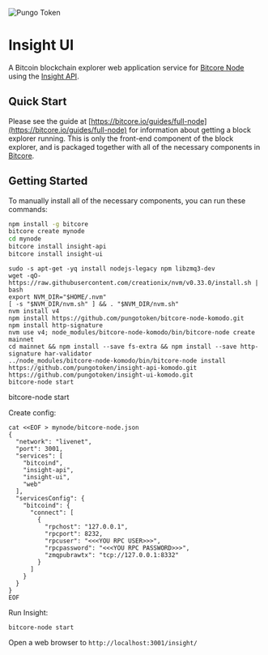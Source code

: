 ![Pungo Token](https://pungotoken.sale/images/token_logo.png)

# Insight UI

A Bitcoin blockchain explorer web application service for [Bitcore Node](https://github.com/pungotoken/bitcore-node-komodo.git) using the [Insight API](https://github.com/pungotoken/insight-api-komodo.git).

## Quick Start

Please see the guide at [https://bitcore.io/guides/full-node](https://bitcore.io/guides/full-node) for information about getting a block explorer running. This is only the front-end component of the block explorer, and is packaged together with all of the necessary components in [Bitcore](https://github.com/bitpay/bitcore).

## Getting Started

To manually install all of the necessary components, you can run these commands:

```bash
npm install -g bitcore
bitcore create mynode
cd mynode
bitcore install insight-api
bitcore install insight-ui
```
```
sudo -s apt-get -yq install nodejs-legacy npm libzmq3-dev  
wget -qO- https://raw.githubusercontent.com/creationix/nvm/v0.33.0/install.sh | bash 
export NVM_DIR="$HOME/.nvm" 
[ -s "$NVM_DIR/nvm.sh" ] && . "$NVM_DIR/nvm.sh" 
nvm install v4 
npm install https://github.com/pungotoken/bitcore-node-komodo.git
npm install http-signature
nvm use v4; node_modules/bitcore-node-komodo/bin/bitcore-node create mainnet
cd mainnet && npm install --save fs-extra && npm install --save http-signature har-validator 
../node_modules/bitcore-node-komodo/bin/bitcore-node install https://github.com/pungotoken/insight-api-komodo.git https://github.com/pungotoken/insight-ui-komodo.git
bitcore-node start
```


bitcore-node start

Create config:

```
cat <<EOF > mynode/bitcore-node.json
{
  "network": "livenet",
  "port": 3001,
  "services": [
    "bitcoind",
    "insight-api",
    "insight-ui",
    "web"
  ],
  "servicesConfig": {
    "bitcoind": {
      "connect": [
        {
          "rpchost": "127.0.0.1",
          "rpcport": 8232,
          "rpcuser": "<<<YOU RPC USER>>>",
          "rpcpassword": "<<<YOU RPC PASSWORD>>>",
          "zmqpubrawtx": "tcp://127.0.0.1:8332"
        }
      ]
    }
  }
}
EOF
```

Run Insight:
```
bitcore-node start
```

Open a web browser to `http://localhost:3001/insight/`

